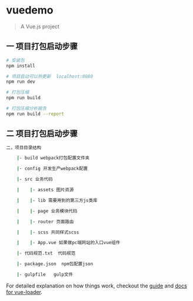 # vuedemo

> A Vue.js project

## 一 项目打包启动步骤

``` bash
# 安装包
npm install

# 项目启动可以热更新  localhost:8080
npm run dev

# 打包压缩
npm run build

# 打包压缩分析报告
npm run build --report
```

## 二 项目打包启动步骤

``` bash
二，项目目录结构

    |- build webpack打包配置文件夹

    |- config 开发生产webpack配置

    |- src 业务代码

    |    |- assets 图片资源

    |    |- lib 需要用到的第三方js类库

    |    |- page 业务模块代码

    |    |- router 页面路由

    |    |- scss 共同样式scss

    |    |- App.vue 如果做pc端网站的入口vue组件

    |- 代码规范.txt  代码规范

    |- package.json  npm包配置json

    |- gulpfile   gulp文件
```

For detailed explanation on how things work, checkout the [guide](http://vuejs-templates.github.io/webpack/) and [docs for vue-loader](http://vuejs.github.io/vue-loader).
